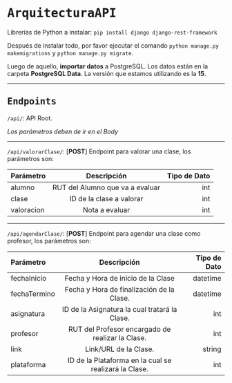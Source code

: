 # <samp>ArquitecturaAPI</samp>
Librerías de Python a instalar: `pip install django django-rest-framework`

Después de instalar todo, por favor ejecutar el comando `python manage.py makemigrations` y `python manage.py migrate`.

Luego de aquello, **importar datos** a PostgreSQL. Los datos están en la carpeta **PostgreSQL Data**. La versión que estamos utilizando es la **15**.

----

## <samp>Endpoints</samp>

`/api/`: API Root.

<p><i>Los parámetros deben de ir en el Body</i></p>

----

`/api/valorarClase/`: [**POST**] Endpoint para valorar una clase, los parámetros son: 

| Parámetro  |           Descripción           | Tipo de Dato |
| :--------- | :-----------------------------: | -----------: |
| alumno     | RUT del Alumno que va a evaluar |          int |
| clase      |    ID de la clase a valorar     |          int |
| valoracion |         Nota a evaluar          |          int |

----

`/api/agendarClase/`: [**POST**] Endpoint para agendar una clase como profesor, los parámetros son: 

| Parámetro    |                      Descripción                      | Tipo de Dato |
| :----------- | :---------------------------------------------------: | -----------: |
| fechaInicio  |          Fecha y Hora de inicio de la Clase           |     datetime |
| fechaTermino |       Fecha y Hora de finalización de la Clase.       |     datetime |
| asignatura   |     ID de la Asignatura la cual tratará la Clase.     |          int |
| profesor     |   RUT del Profesor encargado de realizar la Clase.    |          int |
| link         |                 Link/URL de la Clase.                 |       string |
| plataforma   | ID de la Plataforma en la cual se realizará la Clase. |          int |

